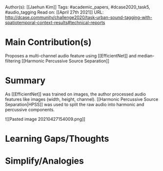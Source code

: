Author(s): [[Jaehun Kim]]
Tags: #academic_papers, #dcase2020_task5, #audio_tagging 
Read on: [[April 27th 2021]]
URL: http://dcase.community/challenge2020/task-urban-sound-tagging-with-spatiotemporal-context-results#technical-reports
# Main Contribution(s)
Proposes a multi-channel audio feature using [[EfficientNet]] and median-filtering [[Harmonic Percussive Source Separation]]
# Summary
As [[EfficientNet]] was trained on images, the author processed audio features like images (width, height, channel). [[Harmonic Percussive Source Separation|HPSS]] was used to split the raw audio into harmonic and percussive components.

![[Pasted image 20210427154009.png]]
# Learning Gaps/Thoughts
# Simplify/Analogies